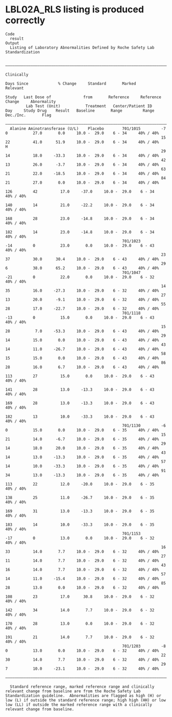 # LBL02A_RLS listing is produced correctly

    Code
      result
    Output
      Listing of Laboratory Abnormalities Defined by Roche Safety Lab Standardization
      
      ————————————————————————————————————————————————————————————————————————————————————————————————————————————————————————————————————————————————————————————————
                                                                                                                                              Clinically              
                                                                                Days Since             % Change     Standard       Marked      Relevant               
                                                                       Study   Last Dose of              from       Reference     Reference     Change     Abnormality
             Lab Test (Unit)           Treatment   Center/Patient ID    Day     Study Drug    Result   Baseline       Range         Range     Dec./Inc.       Flag    
      ————————————————————————————————————————————————————————————————————————————————————————————————————————————————————————————————————————————————————————————————
      Alanine Aminotransferase (U/L)    Placebo        701/1015         -7          0           27.0       0.0     10.0 -  29.0    6 - 34     40% / 40%               
                                                                        15          22          41.0      51.9     10.0 -  29.0    6 - 34     40% / 40%         H     
                                                                        29          14          18.0     -33.3     10.0 -  29.0    6 - 34     40% / 40%               
                                                                        42          13          26.0      -3.7     10.0 -  29.0    6 - 34     40% / 40%               
                                                                        63          21          22.0     -18.5     10.0 -  29.0    6 - 34     40% / 40%               
                                                                        84          21          27.0       0.0     10.0 -  29.0    6 - 34     40% / 40%               
                                                                        126         42          17.0     -37.0     10.0 -  29.0    6 - 34     40% / 40%               
                                                                        140         14          21.0     -22.2     10.0 -  29.0    6 - 34     40% / 40%               
                                                                        168         28          23.0     -14.8     10.0 -  29.0    6 - 34     40% / 40%               
                                                                        182         14          23.0     -14.8     10.0 -  29.0    6 - 34     40% / 40%               
                                                       701/1023         -14         0           23.0       0.0     10.0 -  29.0    6 - 43     40% / 40%               
                                                                        23          37          30.0      30.4     10.0 -  29.0    6 - 43     40% / 40%               
                                                                        29          6           38.0      65.2     10.0 -  29.0    6 - 43     40% / 40%               
                                                       701/1047         -21         0           22.0       0.0     10.0 -  29.0    6 - 32     40% / 40%               
                                                                        14          35          16.0     -27.3     10.0 -  29.0    6 - 32     40% / 40%               
                                                                        27          13          20.0      -9.1     10.0 -  29.0    6 - 32     40% / 40%               
                                                                        55          28          17.0     -22.7     10.0 -  29.0    6 - 32     40% / 40%               
                                                       701/1118         -13         0           15.0       0.0     10.0 -  29.0    6 - 43     40% / 40%               
                                                                        15          28           7.0     -53.3     10.0 -  29.0    6 - 43     40% / 40%               
                                                                        29          14          15.0       0.0     10.0 -  29.0    6 - 43     40% / 40%               
                                                                        43          14          11.0     -26.7     10.0 -  29.0    6 - 43     40% / 40%               
                                                                        58          15          15.0       0.0     10.0 -  29.0    6 - 43     40% / 40%               
                                                                        86          28          16.0       6.7     10.0 -  29.0    6 - 43     40% / 40%               
                                                                        113         27          15.0       0.0     10.0 -  29.0    6 - 43     40% / 40%               
                                                                        141         28          13.0     -13.3     10.0 -  29.0    6 - 43     40% / 40%               
                                                                        169         28          13.0     -13.3     10.0 -  29.0    6 - 43     40% / 40%               
                                                                        182         13          10.0     -33.3     10.0 -  29.0    6 - 43     40% / 40%               
                                                       701/1130         -6          0           15.0       0.0     10.0 -  29.0    6 - 35     40% / 40%               
                                                                        15          21          14.0      -6.7     10.0 -  29.0    6 - 35     40% / 40%               
                                                                        29          14          18.0      20.0     10.0 -  29.0    6 - 35     40% / 40%               
                                                                        43          14          13.0     -13.3     10.0 -  29.0    6 - 35     40% / 40%               
                                                                        57          14          10.0     -33.3     10.0 -  29.0    6 - 35     40% / 40%               
                                                                        91          34          13.0     -13.3     10.0 -  29.0    6 - 35     40% / 40%               
                                                                        113         22          12.0     -20.0     10.0 -  29.0    6 - 35     40% / 40%               
                                                                        138         25          11.0     -26.7     10.0 -  29.0    6 - 35     40% / 40%               
                                                                        169         31          13.0     -13.3     10.0 -  29.0    6 - 35     40% / 40%               
                                                                        183         14          10.0     -33.3     10.0 -  29.0    6 - 35     40% / 40%               
                                                       701/1153         -17         0           13.0       0.0     10.0 -  29.0    6 - 32     40% / 40%               
                                                                        16          33          14.0       7.7     10.0 -  29.0    6 - 32     40% / 40%               
                                                                        27          11          14.0       7.7     10.0 -  29.0    6 - 32     40% / 40%               
                                                                        43          16          14.0       7.7     10.0 -  29.0    6 - 32     40% / 40%               
                                                                        57          14          11.0     -15.4     10.0 -  29.0    6 - 32     40% / 40%               
                                                                        85          28          13.0       0.0     10.0 -  29.0    6 - 32     40% / 40%               
                                                                        108         23          17.0      30.8     10.0 -  29.0    6 - 32     40% / 40%               
                                                                        142         34          14.0       7.7     10.0 -  29.0    6 - 32     40% / 40%               
                                                                        170         28          13.0       0.0     10.0 -  29.0    6 - 32     40% / 40%               
                                                                        191         21          14.0       7.7     10.0 -  29.0    6 - 32     40% / 40%               
                                                       701/1203         -8          0           13.0       0.0     10.0 -  29.0    6 - 32     40% / 40%               
                                                                        22          30          14.0       7.7     10.0 -  29.0    6 - 32     40% / 40%               
                                                                        29          7           10.0     -23.1     10.0 -  29.0    6 - 32     40% / 40%               
      ————————————————————————————————————————————————————————————————————————————————————————————————————————————————————————————————————————————————————————————————
      
      Standard reference range, marked reference range and clinically relevant change from baseline are from the Roche Safety Lab Standardization guideline.  Abnormalities are flagged as high (H) or low (L) if outside the standard reference range; high high (HH) or low low (LL) if outside the marked reference range with a clinically relevant change from baseline.


